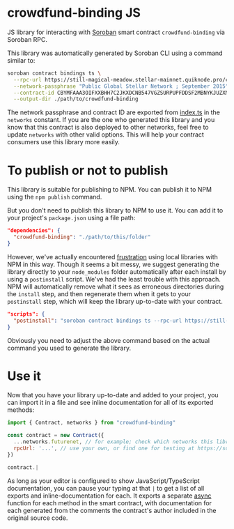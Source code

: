 # crowdfund-binding JS

JS library for interacting with [Soroban](https://soroban.stellar.org/) smart contract `crowdfund-binding` via Soroban RPC.

This library was automatically generated by Soroban CLI using a command similar to:

```bash
soroban contract bindings ts \
  --rpc-url https://still-magical-meadow.stellar-mainnet.quiknode.pro/c4ad23482bb8b07d64af9498be18ffdd3d7aca53 \
  --network-passphrase "Public Global Stellar Network ; September 2015" \
  --contract-id CBYMFAAA3OIFXXBHH7C2JKXDCNB547VGZSURPUPFDDSF2MBNYKJUZXMB \
  --output-dir ./path/to/crowdfund-binding
```

The network passphrase and contract ID are exported from [index.ts](./src/index.ts) in the `networks` constant. If you are the one who generated this library and you know that this contract is also deployed to other networks, feel free to update `networks` with other valid options. This will help your contract consumers use this library more easily.

# To publish or not to publish

This library is suitable for publishing to NPM. You can publish it to NPM using the `npm publish` command.

But you don't need to publish this library to NPM to use it. You can add it to your project's `package.json` using a file path:

```json
"dependencies": {
  "crowdfund-binding": "./path/to/this/folder"
}
```

However, we've actually encountered [frustration](https://github.com/stellar/soroban-example-dapp/pull/117#discussion_r1232873560) using local libraries with NPM in this way. Though it seems a bit messy, we suggest generating the library directly to your `node_modules` folder automatically after each install by using a `postinstall` script. We've had the least trouble with this approach. NPM will automatically remove what it sees as erroneous directories during the `install` step, and then regenerate them when it gets to your `postinstall` step, which will keep the library up-to-date with your contract.

```json
"scripts": {
  "postinstall": "soroban contract bindings ts --rpc-url https://still-magical-meadow.stellar-mainnet.quiknode.pro/c4ad23482bb8b07d64af9498be18ffdd3d7aca53 --network-passphrase \"Public Global Stellar Network ; September 2015\" --id CBYMFAAA3OIFXXBHH7C2JKXDCNB547VGZSURPUPFDDSF2MBNYKJUZXMB --name crowdfund-binding"
}
```

Obviously you need to adjust the above command based on the actual command you used to generate the library.

# Use it

Now that you have your library up-to-date and added to your project, you can import it in a file and see inline documentation for all of its exported methods:

```js
import { Contract, networks } from "crowdfund-binding"

const contract = new Contract({
  ...networks.futurenet, // for example; check which networks this library exports
  rpcUrl: '...', // use your own, or find one for testing at https://soroban.stellar.org/docs/reference/rpc#public-rpc-providers
})

contract.|
```

As long as your editor is configured to show JavaScript/TypeScript documentation, you can pause your typing at that `|` to get a list of all exports and inline-documentation for each. It exports a separate [async](https://developer.mozilla.org/en-US/docs/Web/JavaScript/Reference/Statements/async_function) function for each method in the smart contract, with documentation for each generated from the comments the contract's author included in the original source code.
